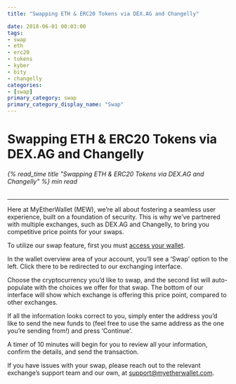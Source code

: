 ```yaml
---
title: "Swapping ETH & ERC20 Tokens via DEX.AG and Changelly"

date: 2018-06-01 00:03:00
tags:
- swap
- eth
- erc20
- tokens
- kyber
- bity
- changelly
categories:
- [swap]
primary_category: swap
primary_category_display_name: "Swap"
---
```


# **Swapping ETH & ERC20 Tokens via DEX.AG and Changelly**

###### {% read_time title "Swapping ETH & ERC20 Tokens via DEX.AG and Changelly" %} min read

* * *

Here at MyEtherWallet (MEW), we’re all about fostering a seamless user experience, built on a foundation of security. This is why we’ve partnered with multiple exchanges, such as DEX.AG and Changelly, to bring you competitive price points for your swaps.

To utilize our swap feature, first you must [access your wallet][accessMEW]. 

In the wallet overview area of your account, you’ll see a ‘Swap’ option to the left. Click there to be redirected to our exchanging interface. 

Choose the cryptocurrency you’d like to swap, and the second list will auto-populate with the choices we offer for that swap. The bottom of our interface will show which exchange is offering this price point, compared to other exchanges. 

If all the information looks correct to you, simply enter the address you’d like to send the new funds to (feel free to use the same address as the one you’re sending from!) and press ‘Continue’. 

A timer of 10 minutes will begin for you to review all your information, confirm the details, and send the transaction.

If you have issues with your swap, please reach out to the relevant exchange’s support team and our own, at [support@myetherwallet.com](mailto:support@myetherwallet.com). 

[accessMEW]: /@@@@@@/getting-started/how-to-access-your-wallet
